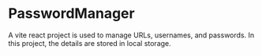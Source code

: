 # PasswordManager
A vite react project is used to manage URLs, usernames, and passwords. In this project, the details are stored in local storage.
